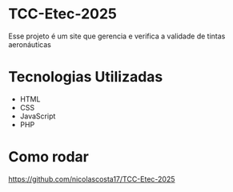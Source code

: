 # TCC-Etec-2025

Esse projeto é um site que gerencia e verifica a validade de tintas aeronáuticas

# Tecnologias Utilizadas

- HTML
- CSS
- JavaScript 
- PHP

# Como rodar

https://github.com/nicolascosta17/TCC-Etec-2025 